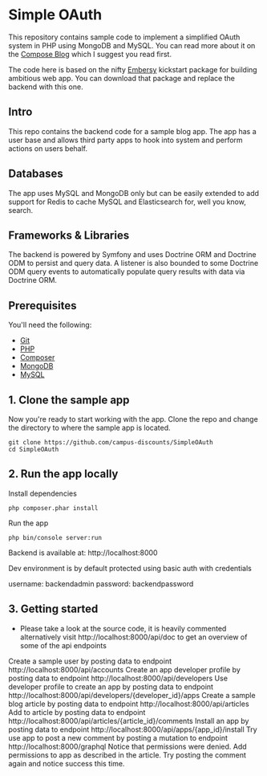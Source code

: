 # Simple OAuth

This repository contains sample code to implement a simplified OAuth system in PHP using MongoDB and MySQL. You can read more about it on the [Compose Blog](https://compose.com/articles/search/?s=simpleoauth) which I suggest you read first.

The code here is based on the  nifty [Embersy](https://github.com/campus-discounts/embersy) kickstart package for building ambitious web app. You can download that package and replace the backend with this one.

## Intro

This repo contains the backend code for a sample blog app. The app has a user base and allows third party apps to hook into system and perform actions on users behalf. 


## Databases

The app uses MySQL and MongoDB only but can be easily extended to add support for Redis to cache MySQL and Elasticsearch for, well you know, search.

## Frameworks & Libraries

The backend is powered by Symfony and uses Doctrine ORM and Doctrine ODM to persist and query data. A listener is also bounded to some Doctrine ODM query events to automatically populate query results with data via Doctrine ORM. 

## Prerequisites

You'll need the following:
* [Git](https://git-scm.com/downloads)
* [PHP](http://php.net/downloads.php)
* [Composer](https://getcomposer.org/download/)
* [MongoDB](https://www.mongodb.com/download-center)
* [MySQL](https://dev.mysql.com/downloads)

## 1. Clone the sample app

Now you're ready to start working with the app. Clone the repo and change the directory to where the sample app is located.
  ```
git clone https://github.com/campus-discounts/SimpleOAuth
cd SimpleOAuth
  ```

## 2. Run the app locally

Install dependencies
```
php composer.phar install
```

Run the app
  ```
php bin/console server:run
  ```

Backend is available at: http://localhost:8000

Dev environment is by default protected using basic auth with credentials

username: backendadmin
password: backendpassword
  
## 3. Getting started

* Please take a look at the source code, it is heavily commented alternatively visit http://localhost:8000/api/doc to get an overview of some of the api endpoints

Create a sample user by posting data to endpoint http://localhost:8000/api/accounts
Create an app developer profile by posting data to endpoint http://localhost:8000/api/developers
Use developer profile to create an app by posting data to endpoint http://localhost:8000/api/developers/{developer_id}/apps
Create a sample blog article by posting data to endpoint http://localhost:8000/api/articles
Add to article by posting data to endpoint http://localhost:8000/api/articles/{article_id}/comments
Install an app by posting data to endpoint http://localhost:8000/api/apps/{app_id}/install
Try use app to post a new comment by posting a mutation to endpoint http://localhost:8000/graphql
Notice that permissions were denied.
Add permissions to app as described in the article.
Try posting the comment again and notice success this time.

